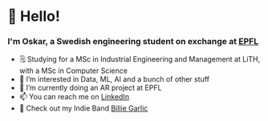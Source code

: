 # 👋 Hello! 
### I'm Oskar, a Swedish engineering student on exchange at [EPFL](https://www.epfl.ch/fr/)
- 🗒 Studying for a MSc in Industrial Engineering and Management at LiTH, with a MSc in Computer Science
- 👀 I’m interested in Data, ML, AI and a bunch of other stuff
- 🌱 I’m currently doing an AR project at EPFL 
- 📫 You can reach me on [LinkedIn](https://www.linkedin.com/in/oskar-hallström-b747a7114/)
- 🎸 Check out my Indie Band [Billie Garlic](https://open.spotify.com/artist/2KZoVTprHSLoYX7G38MBh9?si=2-ojbn-iS7-_sTpeDI-dTw)


<!---
ohallstrom/ohallstrom is a ✨ special ✨ repository because its `README.md` (this file) appears on your GitHub profile.
You can click the Preview link to take a look at your changes.
--->

